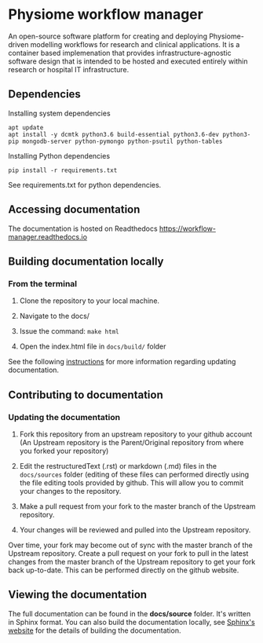 # Physiome workflow manager

An open-source software platform for creating and deploying Physiome-driven modelling workflows for research and clinical applications. It is a container based implemenation that provides infrastructure-agnostic software design that is intended to be hosted and executed entirely within research or hospital IT infrastructure.

## Dependencies

Installing system dependencies

```commandline
apt update
apt install -y dcmtk python3.6 build-essential python3.6-dev python3-pip mongodb-server python-pymongo python-psutil python-tables
```

Installing Python dependencies

```commandline
pip install -r requirements.txt
```

See requirements.txt for python dependencies.

## Accessing documentation

The documentation is hosted on Readthedocs https://workflow-manager.readthedocs.io

## Building documentation locally

### From the terminal
1. Clone the repository to your local machine.

2. Navigate to the docs/

3. Issue the command: `make html`

4. Open the index.html file in `docs/build/` folder

See the following [instructions](https://research-software-development-tutorials.readthedocs.io/en/latest/beginner/documenting_code/updating_documentation.html#updating-documentation) for more information regarding updating documentation.

## Contributing to documentation

### Updating the documentation
1. Fork this repository from an upstream repository to your github account (An Upstream repository is the Parent/Original repository from where you forked your repository)

2. Edit the restructuredText (.rst) or markdown (.md) files in the 
`docs/sources` folder (editing of these files can performed directly using the 
file editing tools provided by github. This will allow you to commit your 
changes to the repository.

3. Make a pull request from your fork to the master branch of the Upstream repository.

4. Your changes will be reviewed and pulled into the Upstream repository.

Over time, your fork may become out of sync with the master branch of the Upstream repository. Create a pull request on your fork to pull in the latest changes from the master branch of the Upstream repository to get your fork back up-to-date. This can be performed directly on the github website.


## Viewing the documentation

The full documentation can be found in the **docs/source** folder.
It's written in Sphinx format. 
You can also build the documentation locally, see [Sphinx's website](https://www.sphinx-doc.org/en/master/usage/quickstart.html) for the details of building the documentation.
